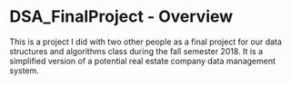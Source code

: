 # DSA_FinalProject - Overview
This is a project I did with two other people as a final project for our data structures and algorithms class during the fall semester 2018.
It is a simplified version of a potential real estate company data management system.
